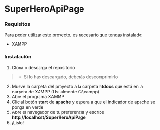 # SuperHeroApiPage

### Requisitos
Para poder utilizar este proyecto, es necesario que tengas instalado:
- XAMPP

### Instalación
1. Clona o descarga el repositorio
 > - Si lo has descargado, deberás descomprimirlo
2. Mueve la carpeta del proyecto a la carpeta **htdocs** que está en la carpeta de XAMPP (Usualmente C:\xampp)
3. Abre el programa XAMMP
4. Clic al botón **start** de **apache** y espera a que el indicador de apache se ponga en verde
5. Abre el navegador de tu preferencia y escribe **http://localhost/SuperHeroApiPage**
6. ¡Listo!
